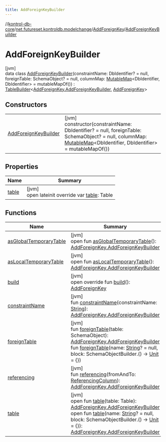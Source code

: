 ```yaml
---
title: AddForeignKeyBuilder
---
```

//[kontrol-db-core](../../../../index.html)/[net.futureset.kontroldb.modelchange](../../index.html)/[AddForeignKey](../index.html)/[AddForeignKeyBuilder](index.html)



# AddForeignKeyBuilder



[jvm]\
data class [AddForeignKeyBuilder](index.html)(constraintName: DbIdentifier? = null, foreignTable: SchemaObject? = null, columnMap: [MutableMap](https://kotlinlang.org/api/latest/jvm/stdlib/kotlin.collections/-mutable-map/index.html)&lt;DbIdentifier, DbIdentifier&gt; = mutableMapOf()) : [TableBuilder](../../-table-builder/index.html)&lt;[AddForeignKey.AddForeignKeyBuilder](index.html), [AddForeignKey](../index.html)&gt;



## Constructors


| | |
|---|---|
| [AddForeignKeyBuilder](-add-foreign-key-builder.html) | [jvm]<br>constructor(constraintName: DbIdentifier? = null, foreignTable: SchemaObject? = null, columnMap: [MutableMap](https://kotlinlang.org/api/latest/jvm/stdlib/kotlin.collections/-mutable-map/index.html)&lt;DbIdentifier, DbIdentifier&gt; = mutableMapOf()) |


## Properties


| Name | Summary |
|---|---|
| [table](table.html) | [jvm]<br>open lateinit override var [table](table.html): Table |


## Functions


| Name | Summary |
|---|---|
| [asGlobalTemporaryTable](../../-table-builder/as-global-temporary-table.html) | [jvm]<br>open fun [asGlobalTemporaryTable](../../-table-builder/as-global-temporary-table.html)(): [AddForeignKey.AddForeignKeyBuilder](index.html) |
| [asLocalTemporaryTable](../../-table-builder/as-local-temporary-table.html) | [jvm]<br>open fun [asLocalTemporaryTable](../../-table-builder/as-local-temporary-table.html)(): [AddForeignKey.AddForeignKeyBuilder](index.html) |
| [build](build.html) | [jvm]<br>open override fun [build](build.html)(): [AddForeignKey](../index.html) |
| [constraintName](constraint-name.html) | [jvm]<br>fun [constraintName](constraint-name.html)(constraintName: [String](https://kotlinlang.org/api/latest/jvm/stdlib/kotlin/-string/index.html)): [AddForeignKey.AddForeignKeyBuilder](index.html) |
| [foreignTable](foreign-table.html) | [jvm]<br>fun [foreignTable](foreign-table.html)(table: SchemaObject): [AddForeignKey.AddForeignKeyBuilder](index.html)<br>fun [foreignTable](foreign-table.html)(name: [String](https://kotlinlang.org/api/latest/jvm/stdlib/kotlin/-string/index.html)? = null, block: SchemaObjectBuilder.() -&gt; [Unit](https://kotlinlang.org/api/latest/jvm/stdlib/kotlin/-unit/index.html) = {}) |
| [referencing](referencing.html) | [jvm]<br>fun [referencing](referencing.html)(fromAndTo: [ReferencingColumn](../../-referencing-column/index.html)): [AddForeignKey.AddForeignKeyBuilder](index.html) |
| [table](../../-table-builder/table.html) | [jvm]<br>open fun [table](../../-table-builder/table.html)(table: Table): [AddForeignKey.AddForeignKeyBuilder](index.html)<br>open fun [table](../../-table-builder/table.html)(name: [String](https://kotlinlang.org/api/latest/jvm/stdlib/kotlin/-string/index.html)? = null, block: SchemaObjectBuilder.() -&gt; [Unit](https://kotlinlang.org/api/latest/jvm/stdlib/kotlin/-unit/index.html) = {}): [AddForeignKey.AddForeignKeyBuilder](index.html) |

